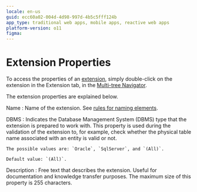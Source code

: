 ```yaml
---
locale: en-us
guid: ecc60a02-004d-4d98-997d-4b5c5fff124b
app_type: traditional web apps, mobile apps, reactive web apps
platform-version: o11
figma:
---
```


# Extension Properties

To access the properties of an [extension](<../../../integration-with-systems/integration-studio/extension-life-cycle/extension-create.md>), simply double-click on the extension in the Extension tab, in the [Multi-tree Navigator](<../multi-tree-navigator.md>).

The extension properties are explained below.

Name
:   Name of the extension. See [rules for naming elements](<../element-naming.md>).


DBMS
:   Indicates the Database Management System (DBMS) type that the extension is prepared to work with. This property is used during the validation of the extension to, for example, check whether the physical table name associated with an entity is valid or not.

    The possible values are: `Oracle`, `SqlServer`, and `(All)`.

    Default value: `(All)`.

Description
:   Free text that describes the extension. Useful for documentation and knowledge transfer purposes. The maximum size of this property is 255 characters.
